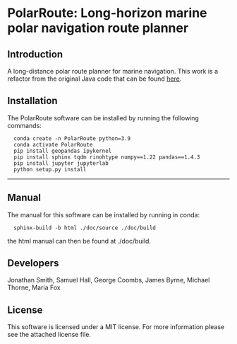 # PolarRoute: Long-horizon marine polar navigation route planner  

## Introduction
A long-distance polar route planner for marine navigation. This work is a refactor from the original Java code that can be found [here](https://github.com/foxm1/RoutePlanner). 


## Installation
The PolarRoute software can be installed by running the following commands:
```
  conda create -n PolarRoute python=3.9
  conda activate PolarRoute
  pip install geopandas ipykernel
  pip install sphinx tqdm rinohtype numpy==1.22 pandas==1.4.3
  pip install jupyter jupyterlab
  python setup.py install
```
---

## Manual
The manual for this software can be installed by running in conda:
```
  sphinx-build -b html ./doc/source ./doc/build
```
the html manual can then be found at ./doc/build.

## Developers
Jonathan Smith, Samuel Hall, George Coombs, James Byrne,  Michael Thorne, Maria Fox

## License
This software is licensed under a MIT license. For more information please see the attached license file.
